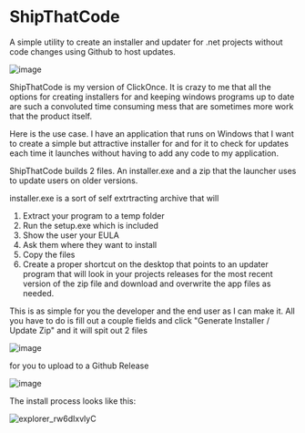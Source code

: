 # ShipThatCode
 A simple utility to create an installer and updater for .net projects without code changes using Github to host updates.

![image](https://github.com/Echostorm44/ShipThatCode/assets/107306362/67cfa31c-a18e-4547-a881-12265585bd45)

ShipThatCode is my version of ClickOnce.  It is crazy to me that all the options for creating installers for and keeping windows programs up to date are such a convoluted time consuming mess that are sometimes more work that the product itself.

Here is the use case. I have an application that runs on Windows that I want to create a simple but attractive installer for and for it to check for updates each time it launches without having to add any code to my application.

ShipThatCode builds 2 files.  An installer.exe and a zip that the launcher uses to update users on older versions.

installer.exe is a sort of self extrtracting archive that will 
1. Extract your program to a temp folder
2. Run the setup.exe which is included
3. Show the user your EULA
4. Ask them where they want to install
5. Copy the files
6. Create a proper shortcut on the desktop that points to an updater program that will look in your projects releases for the most recent version of the zip file and download and overwrite the app files as needed.

This is as simple for you the developer and the end user as I can make it.
All you have to do is fill out a couple fields and click "Generate Installer / Update Zip" and it will spit out 2 files 

![image](https://github.com/Echostorm44/ShipThatCode/assets/107306362/c0996fe1-4706-4b83-8046-adf49a011dcf)

for you to upload to a Github Release

![image](https://github.com/Echostorm44/ShipThatCode/assets/107306362/e157eb54-7573-434b-b6ed-af39e192c44b)


The install process looks like this:

![explorer_rw6dIxvlyC](https://github.com/Echostorm44/ShipThatCode/assets/107306362/9cbc45e1-5eb7-4a85-9c9d-1168a91c1574)




